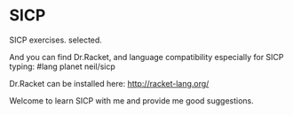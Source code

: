 SICP
====

SICP exercises. selected.

And you can find Dr.Racket, and language compatibility especially for SICP typing:
#lang planet neil/sicp

Dr.Racket can be installed here:
http://racket-lang.org/

Welcome to learn SICP with me and provide me good suggestions.

